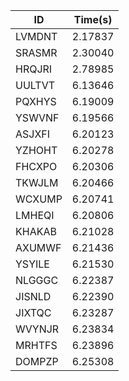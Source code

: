 |ID|Time(s)|
|-|-|
|LVMDNT|2.17837|
|SRASMR|2.30040|
|HRQJRI|2.78985|
|UULTVT|6.13646|
|PQXHYS|6.19009|
|YSWVNF|6.19566|
|ASJXFI|6.20123|
|YZHOHT|6.20278|
|FHCXPO|6.20306|
|TKWJLM|6.20466|
|WCXUMP|6.20741|
|LMHEQI|6.20806|
|KHAKAB|6.21028|
|AXUMWF|6.21436|
|YSYILE|6.21530|
|NLGGGC|6.22387|
|JISNLD|6.22390|
|JIXTQC|6.23287|
|WVYNJR|6.23834|
|MRHTFS|6.23896|
|DOMPZP|6.25308|
